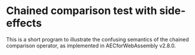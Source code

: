 # Chained comparison test with side-effects

This is a short program to illustrate the confusing semantics of the chained comparison operator, as implemented in AECforWebAssembly v2.8.0.
